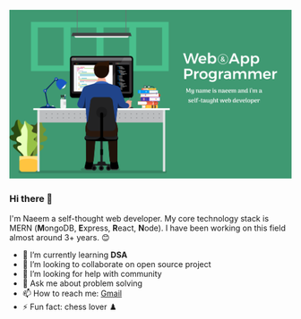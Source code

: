 ![banner](./Group.png)

### Hi there 👋
I'm Naeem a self-thought web developer. My core technology stack is MERN (**M**ongoDB, **E**xpress, **R**eact, **N**ode). I have been working on this field almost around 3+ years. :blush:

<!-- ![GitHub Light](https://gist.githubusercontent.com/patevs/b007a0e98fb216438d4cbf559fac4166/raw/88f20c9d749d756be63f22b09f3c4ac570bc5101/programming.gif#gh-light-mode-only)
![GitHub Dark](https://i.pinimg.com/originals/e4/26/70/e426702edf874b181aced1e2fa5c6cde.gif#gh-dark-mode-only) -->


- 🌱 I’m currently learning **DSA**
- 👯 I’m looking to collaborate on open source project
- 🤔 I’m looking for help with community
- 💬 Ask me about problem solving
- 📫 How to reach me: [Gmail](mailto:naeemhasan252@gmail.com)
- ⚡ Fun fact: chess lover :chess_pawn:

<!--
**naeem252/naeem252** is a ✨ _special_ ✨ repository because its `README.md` (this file) appears on your GitHub profile.

Here are some ideas to get you started:

- 🔭 I’m currently working on ...
- 🌱 I’m currently learning ...
- 👯 I’m looking to collaborate on ...
- 🤔 I’m looking for help with ...
- 💬 Ask me about ...
- 📫 How to reach me: ...
- 😄 Pronouns: ...
- ⚡ Fun fact: ...
-->
